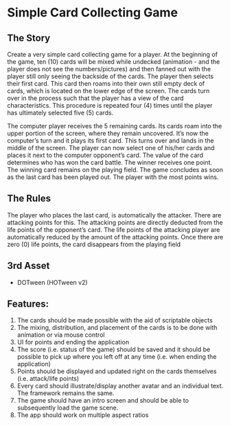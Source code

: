 # Simple Card Collecting Game


## The Story

Create a very simple card collecting game for a player. At the beginning of the game, ten (10)
cards will be mixed while undecked (animation - and the player does not see the
numbers/pictures) and then fanned out with the player still only seeing the backside of the
cards. The player then selects their first card. This card then roams into their own still empty
deck of cards, which is located on the lower edge of the screen. The cards turn over in the
process such that the player has a view of the card characteristics. This procedure is repeated
four (4) times until the player has ultimately selected five (5) cards.

The computer player receives the 5 remaining cards. Its cards roam into the upper portion of the
screen, where they remain uncovered. It’s now the computer’s turn and it plays its first card.
This turns over and lands in the middle of the screen. The player can now select one of his/her
cards and places it next to the computer opponent’s card. The value of the card determines who
has won the card battle. The winner receives one point. The winning card remains on the
playing field. The game concludes as soon as the last card has been played out. The player
with the most points wins.

## The Rules

The player who places the last card, is automatically the attacker. There are attacking points for
this. The attacking points are directly deducted from the life points of the opponent’s card. The life points of the attacking player are automatically reduced by the amount of the attacking
points. Once there are zero (0) life points, the card disappears from the playing field

## 3rd Asset

* DOTween (HOTween v2)

## Features:

1. The cards should be made possible with the aid of scriptable objects
1. The mixing, distribution, and placement of the cards is to be done with animation or via
mouse control
1. UI for points and ending the application
1. The score (i.e. status of the game) should be saved and it should be possible to pick up
where you left off at any time (i.e. when ending the application)
1. Points should be displayed and updated right on the cards themselves (i.e. attack/life
points)
1. Every card should illustrate/display another avatar and an individual text. The framework
remains the same.
1. The game should have an intro screen and should be able to subsequently load the
game scene.
1. The app should work on multiple aspect ratios
